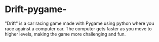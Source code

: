 # Drift-pygame-
 "Drift" is a car racing game made with Pygame using python where you race against a computer car. The computer gets faster as you move to higher levels, making the game more challenging and fun.
